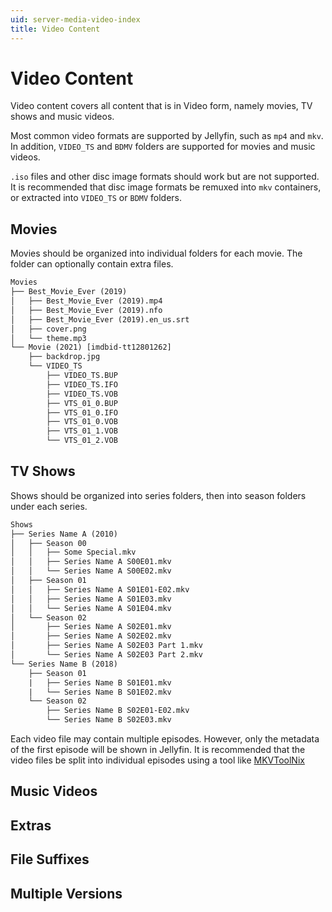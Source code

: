 ```yaml
---
uid: server-media-video-index
title: Video Content
---
```


# Video Content

Video content covers all content that is in Video form, namely movies, TV shows and music videos.

Most common video formats are supported by Jellyfin, such as `mp4` and `mkv`. In addition, `VIDEO_TS` and `BDMV` folders are supported for movies and music videos.

`.iso` files and other disc image formats should work but are not supported. It is recommended that disc image formats be remuxed into `mkv` containers, or extracted into `VIDEO_TS` or `BDMV` folders.

## Movies

Movies should be organized into individual folders for each movie. The folder can optionally contain extra files.

```txt
Movies
├── Best_Movie_Ever (2019)
│   ├── Best_Movie_Ever (2019).mp4
│   ├── Best_Movie_Ever (2019).nfo
│   ├── Best_Movie_Ever (2019).en_us.srt
│   ├── cover.png
│   └── theme.mp3
└── Movie (2021) [imdbid-tt12801262]
    ├── backdrop.jpg
    └── VIDEO_TS
        ├── VIDEO_TS.BUP
        ├── VIDEO_TS.IFO
        ├── VIDEO_TS.VOB
        ├── VTS_01_0.BUP
        ├── VTS_01_0.IFO
        ├── VTS_01_0.VOB
        ├── VTS_01_1.VOB
        └── VTS_01_2.VOB
```

## TV Shows

Shows should be organized into series folders, then into season folders under each series.

```txt
Shows
├── Series Name A (2010)
│   ├── Season 00
│   │   ├── Some Special.mkv
│   │   ├── Series Name A S00E01.mkv
│   │   └── Series Name A S00E02.mkv
│   ├── Season 01
│   │   ├── Series Name A S01E01-E02.mkv
│   │   ├── Series Name A S01E03.mkv
│   │   └── Series Name A S01E04.mkv
│   └── Season 02
│       ├── Series Name A S02E01.mkv
│       ├── Series Name A S02E02.mkv
│       ├── Series Name A S02E03 Part 1.mkv
│       └── Series Name A S02E03 Part 2.mkv
└── Series Name B (2018)
    ├── Season 01
    |   ├── Series Name B S01E01.mkv
    |   └── Series Name B S01E02.mkv
    └── Season 02
        ├── Series Name B S02E01-E02.mkv
        └── Series Name B S02E03.mkv
```

Each video file may contain multiple episodes. However, only the metadata of the first episode will be shown in Jellyfin. It is recommended that the video files be split into individual episodes using a tool like [MKVToolNix](https://mkvtoolnix.download)

## Music Videos

## Extras

## File Suffixes

## Multiple Versions
